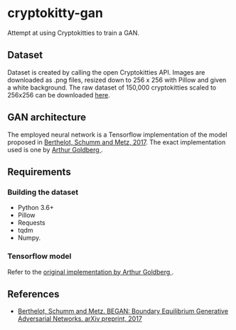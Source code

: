 # cryptokitty-gan
Attempt at using Cryptokitties to train a GAN.

## Dataset

Dataset is created by calling the open Cryptokitties API. Images are downloaded as .png files, resized down to 256 x 256 with Pillow and given a white background.
The raw dataset of 150,000 cryptokitties scaled to 256x256 can be downloaded [here](https://www.dropbox.com/s/egq2q51gaj1rzjq/cryptokitties_256_png.zip?dl=0).

## GAN architecture

The employed neural network is a Tensorflow implementation of the model proposed in [Berthelot, Schumm and Metz, 2017](#references). The exact implementation used is one by [Arthur Goldberg ](https://github.com/artcg/BEGAN).

## Requirements

### Building the dataset
* Python 3.6+
* Pillow
* Requests
* tqdm
* Numpy.

### Tensorflow model
Refer to the [original implementation by Arthur Goldberg ](https://github.com/artcg/BEGAN).

## References

* [Berthelot, Schumm and Metz. BEGAN: Boundary Equilibrium Generative Adversarial Networks. arXiv preprint, 2017](https://arxiv.org/abs/1703.10717)
